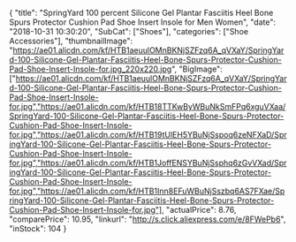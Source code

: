{
	"title": "SpringYard 100 percent Silicone Gel Plantar Fasciitis Heel Bone Spurs Protector Cushion Pad Shoe Insert Insole for Men Women",
	"date": "2018-10-31 10:30:20",
	"SubCat": ["Shoes"],
	"categories": ["Shoe Accessories"],
	"thumbnailImage": "https://ae01.alicdn.com/kf/HTB1aeuulOMnBKNjSZFzq6A_qVXaY/SpringYard-100-Silicone-Gel-Plantar-Fasciitis-Heel-Bone-Spurs-Protector-Cushion-Pad-Shoe-Insert-Insole-for.jpg_220x220.jpg",
	"BigImage": ["https://ae01.alicdn.com/kf/HTB1aeuulOMnBKNjSZFzq6A_qVXaY/SpringYard-100-Silicone-Gel-Plantar-Fasciitis-Heel-Bone-Spurs-Protector-Cushion-Pad-Shoe-Insert-Insole-for.jpg","https://ae01.alicdn.com/kf/HTB18TTKwByWBuNkSmFPq6xguVXaa/SpringYard-100-Silicone-Gel-Plantar-Fasciitis-Heel-Bone-Spurs-Protector-Cushion-Pad-Shoe-Insert-Insole-for.jpg","https://ae01.alicdn.com/kf/HTB19tUlEH5YBuNjSspoq6zeNFXaD/SpringYard-100-Silicone-Gel-Plantar-Fasciitis-Heel-Bone-Spurs-Protector-Cushion-Pad-Shoe-Insert-Insole-for.jpg","https://ae01.alicdn.com/kf/HTB1JoffENSYBuNjSsphq6zGvVXad/SpringYard-100-Silicone-Gel-Plantar-Fasciitis-Heel-Bone-Spurs-Protector-Cushion-Pad-Shoe-Insert-Insole-for.jpg","https://ae01.alicdn.com/kf/HTB1Inn8EFuWBuNjSszbq6AS7FXae/SpringYard-100-Silicone-Gel-Plantar-Fasciitis-Heel-Bone-Spurs-Protector-Cushion-Pad-Shoe-Insert-Insole-for.jpg"],
	"actualPrice": 8.76,
	"comparePrice": 10.95,
	"linkurl": "http://s.click.aliexpress.com/e/8FWePb6",
	"inStock": 104
}
